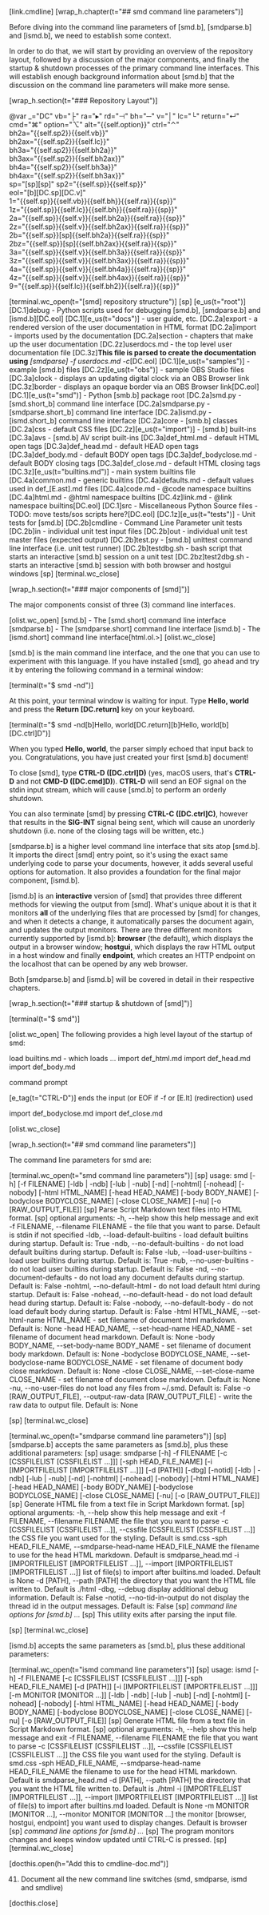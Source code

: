 [link.cmdline]
[wrap_h.chapter(t="## smd command line parameters")]

Before diving into the command line parameters of [smd.b], [smdparse.b] and [ismd.b], we need to establish some context. 

In order to do that, we will start by providing an overview of the repository layout, followed by a discussion of the major components, and finally the startup & shutdown processes of the primary command line interfaces. This will establish enough background information about [smd.b] that the discussion on the command line parameters will make more sense.

[wrap_h.section(t="### Repository Layout")]

@var _="DC" vb="&boxvr;" ra="&rtrif;" rd="&dashv;" bh="&boxh;" v="&boxv;" lc="&boxur;" return="&crarr;" cmd="&#8984;" option="&#8997;" alt="{{self.option}}" ctrl="&#8963;"\
            bh2a="{{self.sp2}}{{self.vb}}"\
            bh2ax="{{self.sp2}}{{self.lc}}"\
            bh3a="{{self.sp2}}{{self.bh2a}}"\
            bh3ax="{{self.sp2}}{{self.bh2ax}}"\
            bh4a="{{self.sp2}}{{self.bh3a}}"\
            bh4ax="{{self.sp2}}{{self.bh3ax}}"\
            sp="[sp][sp]" sp2="{{self.sp}}{{self.sp}}"\
            eol="[b][DC.sp][DC.v]"\
            1="{{self.sp}}{{self.vb}}{{self.bh}}{{self.ra}}{{sp}}"\
            1z="{{self.sp}}{{self.lc}}{{self.bh}}{{self.ra}}{{sp}}"\
            2a="{{self.sp}}{{self.v}}{{self.bh2a}}{{self.ra}}{{sp}}"\
            2z="{{self.sp}}{{self.v}}{{self.bh2ax}}{{self.ra}}{{sp}}"\
            2b="{{self.sp}}[sp]{{self.bh2a}}{{self.ra}}{{sp}}"\
            2bz="{{self.sp}}[sp]{{self.bh2ax}}{{self.ra}}{{sp}}"\
            3a="{{self.sp}}{{self.v}}{{self.bh3a}}{{self.ra}}{{sp}}"\
            3z="{{self.sp}}{{self.v}}{{self.bh3ax}}{{self.ra}}{{sp}}"\
            4a="{{self.sp}}{{self.v}}{{self.bh4a}}{{self.ra}}{{sp}}"\
            4z="{{self.sp}}{{self.v}}{{self.bh4ax}}{{self.ra}}{{sp}}"\
            9="{{self.sp}}{{self.lc}}{{self.bh2}}{{self.ra}}{{sp}}"

[terminal.wc_open(t="[smd] repository structure")]
[sp]
[e_us(t="root")]
[DC.1]debug - Python scripts used for debugging [smd.b], [smdparse.b] and [ismd.b][DC.eol]
[DC.1][e_us(t="docs")] - user guide, etc.
[DC.2a]export - a rendered version of the user documentation in HTML format
[DC.2a]import - imports used by the documentation
[DC.2a]section - chapters that make up the user documentation
[DC.2z]userdocs.md - the top level user documentation file
[DC.3z]**This file is parsed to create the documentation using** *[smdparse] -f userdocs.md -c*[DC.eol]
[DC.1][e_us(t="samples")] - example [smd.b] files
[DC.2z][e_us(t="obs")] - sample OBS Studio files
[DC.3a]clock - displays an updating digital clock via an OBS Browser link
[DC.3z]border - displays an opaque border via an OBS Browser link[DC.eol]
[DC.1][e_us(t="smd")] - Python [smb.b] package root
[DC.2a]smd.py - [smd.short_b] command line interface
[DC.2a]smdparse.py - [smdparse.short_b] command line interface
[DC.2a]ismd.py - [ismd.short_b] command line interface
[DC.2a]core - [smb.b] classes
[DC.2a]css - default CSS files
[DC.2z][e_us(t="import")] - [smd.b] built-ins
[DC.3a]avs - [smd.b] AV script built-ins
[DC.3a]def_html.md - default HTML open tags
[DC.3a]def_head.md - default HEAD open tags
[DC.3a]def_body.md - default BODY open tags
[DC.3a]def_bodyclose.md - default BODY closing tags
[DC.3a]def_close.md - default HTML closing tags
[DC.3z][e_us(t="builtins.md")] - main system builtins file
[DC.4a]common.md - generic builtins
[DC.4a]defaults.md - default values used in def_[E.ast].md files
[DC.4a]code.md - @code namespace builtins
[DC.4a]html.md - @html namespace builtins
[DC.4z]link.md - @link namespace builtins[DC.eol]
[DC.1]src - Miscellaneous Python Source files - TODO: move tests/sos scripts here?[DC.eol]
[DC.1z][e_us(t="tests")] - Unit tests for [smd.b]
[DC.2b]cmdline - Command Line Parameter unit tests
[DC.2b]in - individual unit test input files
[DC.2b]out - individual unit test master files (expected output)
[DC.2b]test.py - [smd.b] unittest command line interface (i.e. unit test runner)
[DC.2b]testdbg.sh - bash script that starts an interactive [smd.b] session on a unit test
[DC.2bz]test2dbg.sh - starts an interactive [smd.b] session with both browser and hostgui windows
[sp]
[terminal.wc_close]

[wrap_h.section(t="### major components of [smd]")]

The major components consist of three (3) command line interfaces.

[olist.wc_open]
[smd.b] - The [smd.short] command line interface
[smdparse.b] - The [smdparse.short] command line interface
[ismd.b] - The [ismd.short] command line interface[html.ol.>]
[olist.wc_close]

[smd.b] is the main command line interface, and the one that you can use to experiment with this language. If you have installed [smd], go ahead and try it by entering the following command in a terminal window:

[terminal(t="$ smd -nd")]

At this point, your terminal window is waiting for input. Type **Hello, world** and press the **Return [DC.return]** key on your keyboard.

[terminal(t="$ smd -nd[b]Hello, world[DC.return][b]Hello, world[b][DC.ctrl]D")]

When you typed **Hello, world**, the parser simply echoed that input back to you. Congratulations, you have just created your first [smd.b] document! 

To close [smd], type **CTRL-D ([DC.ctrl]D)** (yes, macOS users, that's **CTRL-D** and not **CMD-D ([DC.cmd]D)**). **CTRL-D** will send an EOF signal on the stdin input stream, which will cause [smd.b] to perform an orderly shutdown. 

You can also terminate [smd] by pressing **CTRL-C ([DC.ctrl]C)**, however that results in the **SIG-INT** signal being sent, which will cause an unorderly shutdown (i.e. none of the closing tags will be written, etc.)

[smdparse.b] is a higher level command line interface that sits atop [smd.b]. It imports the direct [smd] entry point, so it's using the exact same underlying code to parse your documents, however, it adds several useful options for automation. It also provides a foundation for the final major component, [ismd.b].

[ismd.b] is an **interactive** version of [smd] that provides three different methods for viewing the output from [smd]. What's unique about it is that it monitors **all** of the underlying files that are processed by [smd] for changes, and when it detects a change, it automatically parses the document again, and updates the output monitors. There are three different monitors currently supported by [ismd.b]: **browser** (the default), which displays the output in a browser window; **hostgui**, which displays the raw HTML output in a host window and finally **endpoint**, which creates an HTTP endpoint on the localhost that can be opened by any web browser. 

Both [smdparse.b] and [ismd.b] will be covered in detail in their respective chapters.

[wrap_h.section(t="### startup & shutdown of [smd]")]

[terminal(t="$ smd")]

[olist.wc_open]
The following provides a high level layout of the startup of smd:

load builtins.md - which loads ...
import def_html.md
import def_head.md
import def_body.md

command prompt

[e_tag(t="CTRL-D")] ends the input (or EOF if -f or [E.lt] (redirection) used

import def_bodyclose.md
import def_close.md

[olist.wc_close]

[wrap_h.section(t="## smd command line parameters")]

The command line parameters for smd are:

[terminal.wc_open(t="smd command line parameters")]
[sp]
usage: smd [-h] [-f FILENAME] [-ldb | -ndb] [-lub | -nub] [-nd] [-nohtml] [-nohead] [-nobody] 
                [-html HTML_NAME] [-head HEAD_NAME] [-body BODY_NAME] [-bodyclose BODYCLOSE_NAME] 
                [-close CLOSE_NAME] [-nu] [-o [RAW_OUTPUT_FILE]]
[sp]
Parse Script Markdown text files into HTML format.
[sp]
optional arguments:
  -h, --help            show this help message and exit
  -f FILENAME, --filename FILENAME - the file that you want to parse. Default is stdin if not specified
  -ldb, --load-default-builtins - load default builtins during startup. Default is: True
  -ndb, --no-default-builtins - do not load default builtins during startup. Default is: False
  -lub, --load-user-builtins - load user builtins during startup. Default is: True
  -nub, --no-user-builtins - do not load user builtins during startup. Default is: False
  -nd, --no-document-defaults - do not load any document defaults during startup. Default is: False
  -nohtml, --no-default-html - do not load default html during startup. Default is: False
  -nohead, --no-default-head - do not load default head during startup. Default is: False
  -nobody, --no-default-body - do not load default body during startup. Default is: False
  -html HTML_NAME, --set-html-name HTML_NAME - set filename of document html markdown. Default is: None
  -head HEAD_NAME, --set-head-name HEAD_NAME - set filename of document head markdown. Default is: None
  -body BODY_NAME, --set-body-name BODY_NAME - set filename of document body markdown. Default is: None
  -bodyclose BODYCLOSE_NAME, --set-bodyclose-name BODYCLOSE_NAME - set filename of document body close markdown. Default is: None
  -close CLOSE_NAME, --set-close-name CLOSE_NAME - set filename of document close markdown. Default is: None
  -nu, --no-user-files  do not load any files from ~/.smd. Default is: False
  -o [RAW_OUTPUT_FILE], --output-raw-data [RAW_OUTPUT_FILE] - write the raw data to output file. Default is: None


[sp]
[terminal.wc_close]

[terminal.wc_open(t="smdparse command line parameters")]
[sp]
[smdparse.b] accepts the same parameters as [smd.b], plus these additional parameters:
[sp]
usage: smdparse [-h] -f FILENAME [-c [CSSFILELIST [CSSFILELIST ...]]] [-sph HEAD_FILE_NAME] [-i [IMPORTFILELIST [IMPORTFILELIST ...]]] [-d [PATH]] [-dbg]
                [-notid] [-ldb | -ndb] [-lub | -nub] [-nd] [-nohtml] [-nohead] [-nobody] [-html HTML_NAME] [-head HEAD_NAME] [-body BODY_NAME]
                [-bodyclose BODYCLOSE_NAME] [-close CLOSE_NAME] [-nu] [-o [RAW_OUTPUT_FILE]]
[sp]
Generate HTML file from a text file in Script Markdown format.
[sp]
optional arguments:
  -h, --help show this help message and exit
  -f FILENAME, --filename FILENAME the file that you want to parse
  -c [CSSFILELIST [CSSFILELIST ...]], --cssfile [CSSFILELIST [CSSFILELIST ...]] the CSS file you want used for the styling. Default is smd.css
  -sph HEAD_FILE_NAME, --smdparse-head-name HEAD_FILE_NAME the filename to use for the head HTML markdown. Default is smdparse_head.md
  -i [IMPORTFILELIST [IMPORTFILELIST ...]], --import [IMPORTFILELIST [IMPORTFILELIST ...]] list of file(s) to import after builtins.md loaded. Default is None
  -d [PATH], --path [PATH] the directory that you want the HTML file written to. Default is ./html
  -dbg, --debug display additional debug information. Default is: False
  -notid, --no-tid-in-output do not display the thread id in the output messages. Default is: False
[sp]
  *command line options for [smd.b] ...*
[sp]
This utility exits after parsing the input file.

[sp]
[terminal.wc_close]


[ismd.b] accepts the same parameters as [smd.b], plus these additional parameters:

[terminal.wc_open(t="ismd command line parameters")]
[sp]
usage: ismd [-h] -f FILENAME [-c [CSSFILELIST [CSSFILELIST ...]]] [-sph HEAD_FILE_NAME] [-d [PATH]] [-i [IMPORTFILELIST [IMPORTFILELIST ...]]]
            [-m MONITOR [MONITOR ...]] [-ldb | -ndb] [-lub | -nub] [-nd] [-nohtml] [-nohead] [-nobody] [-html HTML_NAME] [-head HEAD_NAME] [-body BODY_NAME]
            [-bodyclose BODYCLOSE_NAME] [-close CLOSE_NAME] [-nu] [-o [RAW_OUTPUT_FILE]]
[sp]
Generate HTML file from a text file in Script Markdown format.
[sp]
optional arguments:
  -h, --help show this help message and exit
  -f FILENAME, --filename FILENAME the file that you want to parse
  -c [CSSFILELIST [CSSFILELIST ...]], --cssfile [CSSFILELIST [CSSFILELIST ...]] the CSS file you want used for the styling. Default is smd.css
  -sph HEAD_FILE_NAME, --smdparse-head-name HEAD_FILE_NAME the filename to use for the head HTML markdown. Default is smdparse_head.md
  -d [PATH], --path [PATH] the directory that you want the HTML file written to. Default is ./html
  -i [IMPORTFILELIST [IMPORTFILELIST ...]], --import [IMPORTFILELIST [IMPORTFILELIST ...]] list of file(s) to import after builtins.md loaded. Default is None
  -m MONITOR [MONITOR ...], --monitor MONITOR [MONITOR ...] the monitor [browser, hostgui, endpoint] you want used to display changes. Default is browser
[sp]
  *command line options for [smd.b] ...*
[sp]
The program monitors changes and keeps window updated until CTRL-C is pressed.
[sp]
[terminal.wc_close]



[docthis.open(h="Add this to cmdline-doc.md")]

41. Document all the new command line switches (smd, smdparse, ismd and smdlive)


[docthis.close]

